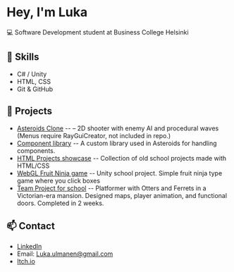 # Hey, I'm Luka 

💻 Software Development student at Business College Helsinki

## 🔨 Skills
- C# / Unity
- HTML, CSS
- Git & GitHub

## 🚀 Projects
- [Asteroids Clone](https://github.com/Lurppino/OOP---programming/tree/main/Csharp%20-%20dotNEt/ASTEROIDS)
  --  – 2D shooter with enemy AI and procedural waves (Menus require RayGuiCreator, not included in repo.)
- [Component library](https://github.com/Lurppino/OOP---programming/tree/main/Csharp%20-%20dotNEt/Komponentti%20kirjasto/LukaLib)
  -- A custom library used in Asteroids for handling components.
- [HTML Projects showcase](https://public.bc.fi/s2300936/HTML%20O)
  -- Collection of old school projects made with HTML/CSS
- [WebGL Fruit Ninja game](https://public.bc.fi/s2300936/Create%20with%20Code/prototype%205/Build)
  -- Unity school project. Simple fruit ninja type game where you click boxes
- [Team Project for school](https://public.bc.fi/s2300936/Rapid%20Proto%20Projektit/Proto%201/Ferret%20Proto%201%20valmis)
  -- Platformer with Otters and Ferrets in a Victorian-era mansion. Designed maps, player animation, and functional doors. Completed in 2 weeks.

## 📫 Contact
- [LinkedIn](https://www.linkedin.com/in/lukaulmanen) 
- Email: Luka.ulmanen@gmail.com
- [Itch.io](https://lurppino.itch.io)
